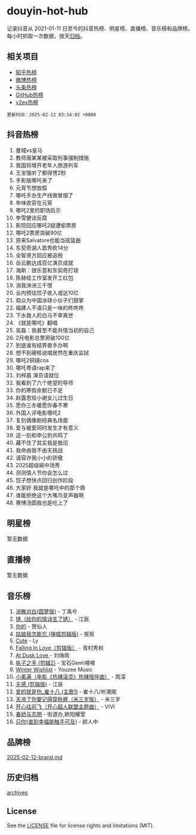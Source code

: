 # douyin-hot-hub

记录抖音从 2021-01-11 日至今的抖音热榜、明星榜、直播榜、音乐榜和品牌榜。每小时抓取一次数据，按天[归档](archives)。

## 相关项目

- [知乎热榜](https://github.com/lonnyzhang423/zhihu-hot-hub)
- [微博热榜](https://github.com/lonnyzhang423/weibo-hot-hub)
- [头条热榜](https://github.com/lonnyzhang423/toutiao-hot-hub)
- [GitHub热榜](https://github.com/lonnyzhang423/github-hot-hub)
- [v2ex热榜](https://github.com/lonnyzhang423/v2ex-hot-hub)


`更新时间：2025-02-12 03:14:02 +0800`

## 抖音热榜

1. 曼城vs皇马
1. 教师唐某某被采取刑事强制措施
1. 我国将增开老年人旅游列车
1. 王宝强听了都得愣2秒
1. 手影版哪吒来了
1. 元宵节想放假
1. 哪吒手办生产线做冒烟了
1. 年味收官在元宵
1. 哪吒2里的职场启示
1. 李雪健谈反腐
1. 影院回应哪吒2疑遭偷票房
1. 哪吒2票房突破90亿
1. 原来Salvatore也能当摇篮曲
1. 东契奇湖人首秀砍14分
1. 全智贤方回应被追税
1. 岳云鹏达成百亿演员成就
1. 海斯：很乐意和东契奇打球
1. 陈赫给工作室发开工红包
1. 消我泱泱三千恨
1. 业内预估饺子收入或达10亿
1. 观众为中国冰球小伙子们鼓掌
1. 福建人不语只是一味的咚咚咚
1. 下水救人的白马不幸离世
1. 《就是哪吒》翻唱
1. 吴磊：我甚至不能共情当初的自己
1. 2月电影总票房破100亿
1. 到底谁有结界兽手办啊
1. 想不到硬核说唱居然在重庆监狱
1. 哪吒2铜镜cos
1. 哪吒粤语rap来了
1. 刘梓晨 演员请就位
1. 我看到了六个绝望的导师
1. 你的寒假余额已不足
1. 赵露思给小谢女儿过生日
1. 愿你三冬暖愿你春不寒
1. 外国人评电影哪吒2
1. 复刻偶像剧经典名场面
1. 爱与被爱同时发生才有意义
1. 这一刻和申公豹共鸣了
1. 藏不住了其实我是敖闰
1. 我命由我不由天挑战
1. 请容许我小小的骄傲
1. 2025超级碗中场秀
1. 测测情人节你会怎么过
1. 饺子想快点回归创作阶段
1. 大家好 我就是哪吒中的那个鼎
1. 谁能拒绝这个大嘴鸟变声器啊
1. 赛博汤圆我也是吃上了

## 明星榜

暂无数据

## 直播榜

暂无数据

## 音乐榜

1. [消散对白(圆梦版)](https://sf5-hl-cdn-tos.douyinstatic.com/obj/tos-cn-ve-2774/og4jB5I5IizzoZVAAAzWgBMAsMDWoArfwBOiFs) - 丁禹兮
1. [锈（给你的情诗生了锈）](https://sf5-hl-cdn-tos.douyinstatic.com/obj/tos-cn-ve-2774/o8a1PBtVqIYbPEGK6e5A4egedVMdm3fCIz6bbE) - 江辰
1. [你的](https://sf5-hl-cdn-tos.douyinstatic.com/obj/tos-cn-ve-2774/oYuIeKf42jB7sEV6B2upMdpYAgfrQWj0FeRegh) - 贺仙人
1. [姑娘我怎能忘 (弹唱剪辑版)](https://sf5-hl-cdn-tos.douyinstatic.com/obj/tos-cn-ve-2774/okamwrBGEMz6illuEofAsMV4yzF5tVWbBiA5AI) - 抠抠
1. [Cute](https://sf5-hl-cdn-tos.douyinstatic.com/obj/tos-cn-ve-2774/o4IbIzHWKAAB4wsS5qMBRiiAlEBGTpQRNfFvuo) - Ly
1. [Falling In Love（剪辑版）](https://sf5-hl-cdn-tos.douyinstatic.com/obj/tos-cn-ve-2774/o8ajpA8zzgBPahbBIO8AcKGBLJezFCRd1wfP9f) - 青村秀和
1. [ At Dusk  Love ](https://sf5-hl-cdn-tos.douyinstatic.com/obj/tos-cn-ve-2774/o8CrpCf5CaYgI4ZrtQgMQAFEfuGqNnRSDQAPBc) - 刘嗨雨
1. [执子之手 (剪辑2)](https://sf5-hl-cdn-tos.douyinstatic.com/obj/tos-cn-ve-2774/oUoZLQjCc31XzqsBnBQUNgeKtYPBcgbFDwtfcu) - 宝石Gem\哩哩
1. [Winter Wishlist](https://sf5-hl-cdn-tos.douyinstatic.com/obj/tos-cn-ve-2774/oIIgUOeamCFCVAzxN6MFRLIBlLGpUqQxeeHrLE) - Youzee Music
1. [小美满（电影《热辣滚烫》热辣陪伴曲）](https://sf3-cdn-tos.douyinstatic.com/obj/tos-cn-ve-2774/o0GAn2lSgfZIDUgtevCGDQYnFg4CwnrBaxbTZL) - 周深
1. [无感 (剪辑版)](https://sf5-hl-cdn-tos.douyinstatic.com/obj/tos-cn-ve-2774/o0eIsUzJBDlQaQFC5OFlgbMEZC1TFYBftOBn6p) - 江辰
1. [爱的就是你_崔十八 (主歌1)](https://sf5-hl-cdn-tos.douyinstatic.com/obj/tos-cn-ve-2774/oI5BO5DhFZ6UTcNCnZaOCBLtZ7WIMQGfgnXf5E) - 崔十八/听潮阁
1. [天冷了你要记得穿秋裤（米三岁版）](https://sf5-hl-cdn-tos.douyinstatic.com/obj/tos-cn-ve-2774/oQlIwVIDWiZ6BQilAorS7MA0AgCkQDvcZAdm1) - 米三岁
1. [开心往前飞（开心超人联盟主题曲）](https://sf5-hl-cdn-tos.douyinstatic.com/obj/tos-cn-ve-2774/9d8fb7c82cf1421fb93a9fe925275e0a) - VIVI
1. [春娇与志明](https://sf5-hl-cdn-tos.douyinstatic.com/obj/tos-cn-ve-2774/e530d8fceb7044b39707d7f9ff54add1) - 街道办,欧阳耀莹
1. [只你(直到幸福能触手可及)](https://sf5-hl-cdn-tos.douyinstatic.com/obj/tos-cn-ve-2774/o0lBkRDzFTeaVSUz3ZZSCBVtZ5DIMQGfgmEAuE) - 颜人中

## 品牌榜

[2025-02-12-brand.md](archives/2025-02-12-brand.md)

## 历史归档

[archives](archives)

## License

See the [LICENSE](LICENSE) file for license rights and limitations (MIT).
